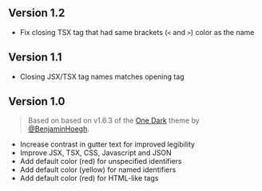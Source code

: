 ## Version 1.2

- Fix closing TSX tag that had same brackets (`<` and `>`) color as the name

## Version 1.1

- Closing JSX/TSX tag names matches opening tag

## Version 1.0

> Based on based on v1.6.3 of the [One Dark](https://github.com/BenjaminHoegh/OneDark.novaextension) theme by [@BenjaminHoegh](https://github.com/BenjaminHoegh).

- Increase contrast in gutter text for improved legibility
- Improve JSX, TSX, CSS, Javascript and JSON
- Add default color (red) for unspecified identifiers
- Add default color (yellow) for named identifiers
- Add default color (red) for HTML-like tags
